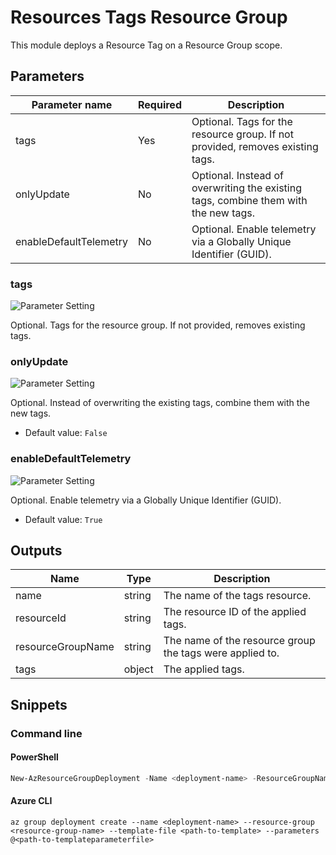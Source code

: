 # Resources Tags Resource Group

This module deploys a Resource Tag on a Resource Group scope.

## Parameters

Parameter name | Required | Description
-------------- | -------- | -----------
tags           | Yes      | Optional. Tags for the resource group. If not provided, removes existing tags.
onlyUpdate     | No       | Optional. Instead of overwriting the existing tags, combine them with the new tags.
enableDefaultTelemetry | No       | Optional. Enable telemetry via a Globally Unique Identifier (GUID).

### tags

![Parameter Setting](https://img.shields.io/badge/parameter-required-orange?style=flat-square)

Optional. Tags for the resource group. If not provided, removes existing tags.

### onlyUpdate

![Parameter Setting](https://img.shields.io/badge/parameter-optional-green?style=flat-square)

Optional. Instead of overwriting the existing tags, combine them with the new tags.

- Default value: `False`

### enableDefaultTelemetry

![Parameter Setting](https://img.shields.io/badge/parameter-optional-green?style=flat-square)

Optional. Enable telemetry via a Globally Unique Identifier (GUID).

- Default value: `True`

## Outputs

Name | Type | Description
---- | ---- | -----------
name | string | The name of the tags resource.
resourceId | string | The resource ID of the applied tags.
resourceGroupName | string | The name of the resource group the tags were applied to.
tags | object | The applied tags.

## Snippets

### Command line

#### PowerShell

```powershell
New-AzResourceGroupDeployment -Name <deployment-name> -ResourceGroupName <resource-group-name> -TemplateFile <path-to-template> -TemplateParameterFile <path-to-templateparameter>
```

#### Azure CLI

```text
az group deployment create --name <deployment-name> --resource-group <resource-group-name> --template-file <path-to-template> --parameters @<path-to-templateparameterfile>
```
